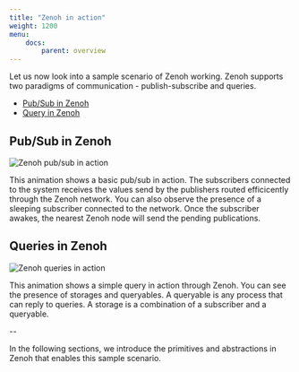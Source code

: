 ```yaml
---
title: "Zenoh in action"
weight: 1200
menu: 
    docs:
        parent: overview
---
```


Let us now look into a sample scenario of Zenoh working.
Zenoh supports two paradigms of communication - publish-subscribe and queries. 
<!-- The source is available at https://drive.google.com/file/d/1exhGofWDyiEIES_WICsslXWZ3yiTSkAl/view?usp=sharing (ATO/Techno/Slides/zenoh/2022/2022.09.08-zenoh-web-animation.key) 
Settings::: Resolution: Extra Large, Frame Rate 30 fps, Export with transparent backgrounds -->

- [Pub/Sub in Zenoh](#pubsub-in-zenoh)
- [Query in Zenoh](#queries-in-zenoh)

## Pub/Sub in Zenoh
![Zenoh pub/sub in action](/img/zenoh-pub-sub.gif "Zenoh pub/sub in action")

This animation shows a basic pub/sub in action. The subscribers connected to the system receives the values send by the publishers routed efficicently through the Zenoh network.
You can also observe the presence of a sleeping subscriber connected to the network. Once the subscriber awakes, the nearest Zenoh node will send the pending publications.

## Queries in Zenoh
![Zenoh queries in action](/img/zenoh-query.gif "Zenoh queries in action")

This animation shows a simple query in action through Zenoh. You can see the presence of storages and queryables. 
A queryable is any process that can reply to queries. A storage is a combination of a subscriber and a queryable.

--

In the following sections, we introduce the primitives and abstractions in Zenoh that enables this sample scenario.